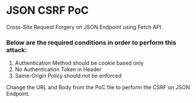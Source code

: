 # JSON CSRF PoC

Cross-Site Request Forgery on JSON Endpoint using Fetch API.

### Below are the required conditions in order to perform this attack:
  1. Authentication Method should be cookie based only
  2. No Authentication Token in Header
  3. Same-Origin Policy should not be enforced

Change the URL and Body from the PoC file to perform the CSRF on JSON Endpoint.
